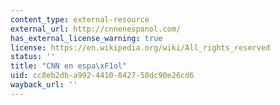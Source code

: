 ```yaml
---
content_type: external-resource
external_url: http://cnnenespanol.com/
has_external_license_warning: true
license: https://en.wikipedia.org/wiki/All_rights_reserved
status: ''
title: "CNN en espa\xF1ol"
uid: cc8eb2db-a992-4410-8427-58dc90e26cd6
wayback_url: ''
---
```

